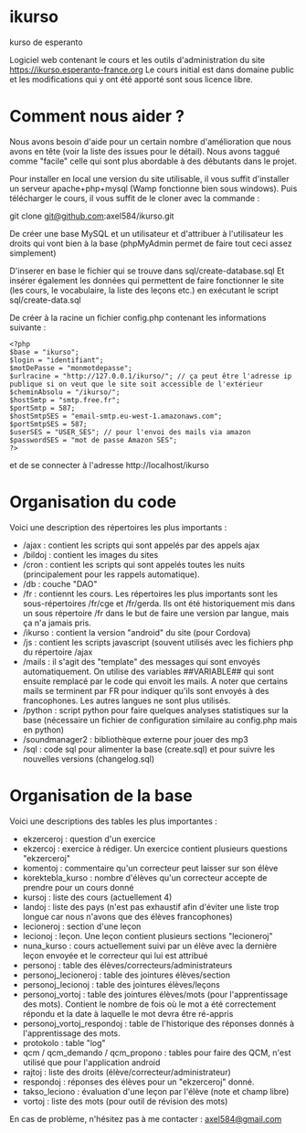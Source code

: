 # ikurso
kurso de esperanto

Logiciel web contenant le cours et les outils d'administration du site https://ikurso.esperanto-france.org
Le cours initial est dans domaine public et les modifications qui y ont été apporté sont sous licence libre.

# Comment nous aider ?

Nous avons besoin d'aide pour un certain nombre d'amélioration que nous avons en tête (voir la liste des issues pour le détail). Nous avons taggué comme "facile" celle qui sont plus abordable à des débutants dans le projet.

Pour installer en local une version du site utilisable, il vous suffit d'installer un serveur apache+php+mysql (Wamp fonctionne bien sous windows).
Puis télécharger le cours, il vous suffit de le cloner avec la commande : 

git clone git@github.com:axel584/ikurso.git

De créer une base MySQL et un utilisateur et d'attribuer à l'utilisateur les droits qui vont bien à la base (phpMyAdmin permet de faire tout ceci assez simplement)

D'inserer en base le fichier qui se trouve dans sql/create-database.sql
Et insérer également les données qui permettent de faire fonctionner le site (les cours, le vocabulaire, la liste des leçons etc.) en exécutant le script sql/create-data.sql

De créer à la racine un fichier config.php contenant les informations suivante :
```
<?php
$base = "ikurso";
$login = "identifiant";
$motDePasse = "monmotdepasse";
$urlracine = "http://127.0.0.1/ikurso/"; // ça peut être l'adresse ip publique si on veut que le site soit accessible de l'extérieur
$cheminAbsolu = "/ikurso/";
$hostSmtp = "smtp.free.fr";
$portSmtp = 587;
$hostSmtpSES = "email-smtp.eu-west-1.amazonaws.com";
$portSmtpSES = 587;
$userSES = "USER_SES"; // pour l'envoi des mails via amazon
$passwordSES = "mot de passe Amazon SES";
?>
```
et de se connecter à l'adresse http://localhost/ikurso

# Organisation du code 

Voici une description des répertoires les plus importants : 

- /ajax : contient les scripts qui sont appelés par des appels ajax
- /bildoj : contient les images du sites
- /cron : contient les scripts qui sont appelés toutes les nuits (principalement pour les rappels automatique).
- /db : couche "DAO"
- /fr : contiennt les cours. Les répertoires les plus importants sont les sous-répertoires /fr/cge et /fr/gerda. Ils ont été historiquement mis dans un sous répertoire /fr dans le but de faire une version par langue, mais ça n'a jamais pris.
- /ikurso : contient la version "android" du site (pour Cordova)
- /js : contient les scripts javascript (souvent utilisés avec les fichiers php du répertoire /ajax
- /mails : il s'agit des "template" des messages qui sont envoyés automatiquement. On utilise des variables ##VARIABLE## qui sont ensuite remplacé par le code qui envoit les mails. A noter que certains mails se terminent par FR pour indiquer qu'ils sont envoyés à des francophones. Les autres langues ne sont plus utilisés.
- /python : script python pour faire quelques analyses statistiques sur la base (nécessaire un fichier de configuration similaire au config.php mais en python)
- /soundmanager2 : bibliothèque externe pour jouer des mp3
- /sql : code sql pour alimenter la base (create.sql) et pour suivre les nouvelles versions (changelog.sql)

# Organisation de la base 

Voici une descriptions des tables les plus importantes :

- ekzerceroj : question d'un exercice
- ekzercoj : exercice à rédiger. Un exercice contient plusieurs questions "ekzerceroj"
- komentoj : commentaire qu'un correcteur peut laisser sur son élève
- korektebla_kurso : nombre d'élèves qu'un correcteur accepte de prendre pour un cours donné
- kursoj : liste des cours (actuellement 4)
- landoj : liste des pays (n'est pas exhaustif afin d'éviter une liste trop longue car nous n'avons que des élèves francophones)
- lecioneroj : section d'une leçon
- lecionoj : leçon. Une leçon contient plusieurs sections "lecioneroj"
- nuna_kurso : cours actuellement suivi par un élève avec la dernière leçon envoyée et le correcteur qui lui est attribué
- personoj : table des élèves/correcteurs/administrateurs
- personoj_lecioneroj : table des jointures élèves/section
- personoj_lecionoj : table des jointures élèves/leçons
- personoj_vortoj : table des jointures élèves/mots (pour l'apprentissage des mots). Contient le nombre de fois où le mot a été correctement répondu et la date à laquelle le mot devra être ré-appris
- personoj_vortoj_respondoj : table de l'historique des réponses donnés à l'apprentissage des mots.
- protokolo : table "log"
- qcm / qcm_demando / qcm_propono : tables pour faire des QCM, n'est utilisé que pour l'application android
- rajtoj : liste des droits (élève/correcteur/administrateur)
- respondoj : réponses des élèves pour un "ekzerceroj" donné.
- takso_leciono : évaluation d'une leçon par l'élève (note et champ libre)
- vortoj : liste des mots (pour outil de révision des mots)

En cas de problème, n'hésitez pas à me contacter : axel584@gmail.com


